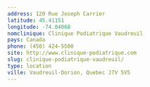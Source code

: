 ```yaml
---
address: 120 Rue Joseph Carrier
latitude: 45.41151
longitude: -74.04068
nomclinique: Clinique Podiatrique Vaudreuil
pays: Canada
phone: (450) 424-5500
site: http://www.clinique-podiatrique.com
slug: clinique-podiatrique-vaudreuil/
type: location
ville: Vaudreuil-Dorion, Quebec J7V 5V5
---
```


